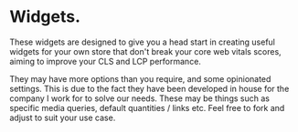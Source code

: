 # Widgets.

These widgets are designed to give you a head start in creating useful widgets for your own store that don't break your core web vitals scores, aiming to improve your CLS and LCP performance.

They may have more options than you require, and some opinionated settings. This is due to the fact they have been developed in house for the company I work for to solve our needs. These may be things such as specific media queries, default quantities / links etc. Feel free to fork and adjust to suit your use case.